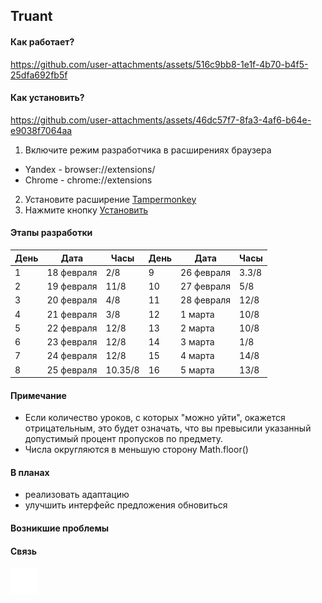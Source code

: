 ## Truant

#### Как работает?

https://github.com/user-attachments/assets/516c9bb8-1e1f-4b70-b4f5-25dfa692fb5f

#### Как установить?

https://github.com/user-attachments/assets/46dc57f7-8fa3-4af6-b64e-e9038f7064aa

1. Включите режим разработчика в расширениях браузера

- Yandex - browser://extensions/
- Chrome - chrome://extensions

2. Установите расширение [Tampermonkey](https://www.tampermonkey.net/)
3. Нажмите кнопку [Установить](https://github.com/Svyaaaaaaaat/Truant/raw/refs/heads/main/Truant.user.js)

#### Этапы разработки

| День | Дата       | Часы    | День | Дата       | Часы  |
| ---- | ---------- | ------- | ---- | ---------- | ----- |
| 1    | 18 февраля | 2/8     | 9    | 26 февраля | 3.3/8 |
| 2    | 19 февраля | 11/8    | 10   | 27 февраля | 5/8   |
| 3    | 20 февраля | 4/8     | 11   | 28 февраля | 12/8  |
| 4    | 21 февраля | 3/8     | 12   | 1 марта    | 10/8  |
| 5    | 22 февраля | 12/8    | 13   | 2 марта    | 10/8  |
| 6    | 23 февраля | 12/8    | 14   | 3 марта    | 1/8   |
| 7    | 24 февраля | 12/8    | 15   | 4 марта    | 14/8  |
| 8    | 25 февраля | 10.35/8 | 16   | 5 марта    | 13/8  |

#### Примечание

- Если количество уроков, с которых "можно уйти", окажется отрицательным, это будет означать, что вы превысили указанный допустимый процент пропусков по предмету.
- Числа округляются в меньшую сторону Math.floor()

#### В планах

- реализовать адаптацию
- улучшить интерфейс предложения обновиться

#### Возникшие проблемы

#### Связь

[![Telegram](./assets/images/icon-tg.svg)](https://t.me/SvyatBgd)